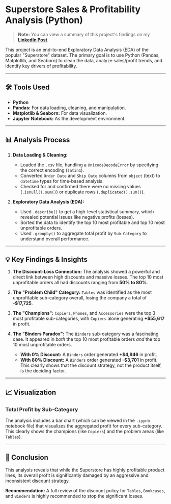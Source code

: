 # Superstore Sales & Profitability Analysis (Python)

> **Note:** You can view a summary of this project's findings on my [**LinkedIn Post**]([https://www.linkedin.com/posts/pgudilshan_data-analysis-project-using-python-activity-7386260793136340992-KYsa?utm_source=share&utm_medium=member_desktop&rcm=ACoAAF-q3BUBsl-DjW0ndOchJC_uNQMSfqYydL0]).

This project is an end-to-end Exploratory Data Analysis (EDA) of the popular "Superstore" dataset. The primary goal is to use Python (Pandas, Matplotlib, and Seaborn) to clean the data, analyze sales/profit trends, and identify key drivers of profitability.

---

## 🛠️ Tools Used

* **Python**
* **Pandas:** For data loading, cleaning, and manipulation.
* **Matplotlib & Seaborn:** For data visualization.
* **Jupyter Notebook:** As the development environment.

---

## 📊 Analysis Process

1.  **Data Loading & Cleaning:**
    * Loaded the `.csv` file, handling a `UnicodeDecodeError` by specifying the correct encoding (`latin1`).
    * Converted `Order Date` and `Ship Date` columns from `object` (text) to `datetime` types for time-based analysis.
    * Checked for and confirmed there were no missing values (`.isnull().sum()`) or duplicate rows (`.duplicated().sum()`).

2.  **Exploratory Data Analysis (EDA):**
    * Used `.describe()` to get a high-level statistical summary, which revealed potential issues like negative profits (losses).
    * Sorted the data to identify the top 10 most profitable and top 10 most unprofitable orders.
    * Used `.groupby()` to aggregate total profit by `Sub-Category` to understand overall performance.

---

## 💡 Key Findings & Insights

1.  **The Discount-Loss Connection:** The analysis showed a powerful and direct link between high discounts and massive losses. The top 10 most unprofitable orders all had discounts ranging from **50% to 80%**.

2.  **The "Problem Child" Category:** `Tables` was identified as the most unprofitable sub-category overall, losing the company a total of **-$17,725**.

3.  **The "Champions":** `Copiers`, `Phones`, and `Accessories` were the top 3 most profitable sub-categories, with `Copiers` alone generating **+$55,617** in profit.

4.  **The "Binders Paradox":** The `Binders` sub-category was a fascinating case. It appeared in *both* the top 10 most profitable orders *and* the top 10 most unprofitable orders.
    * **With 0% Discount:** A `Binders` order generated **+$4,946** in profit.
    * **With 80% Discount:** A `Binders` order generated **-$3,701** in profit.
    This clearly shows that the discount strategy, not the product itself, is the deciding factor.

---

## 📈 Visualization

### Total Profit by Sub-Category

The analysis includes a bar chart (which can be viewed in the `.ipynb` notebook file) that visualizes the aggregated profit for every sub-category. This clearly shows the champions (like `Copiers`) and the problem areas (like `Tables`).

---

## 🏁 Conclusion

This analysis reveals that while the Superstore has highly profitable product lines, its overall profit is significantly damaged by an aggressive and inconsistent discount strategy.

**Recommendation:** A full review of the discount policy for `Tables`, `Bookcases`, and `Binders` is highly recommended to stop the significant losses.
